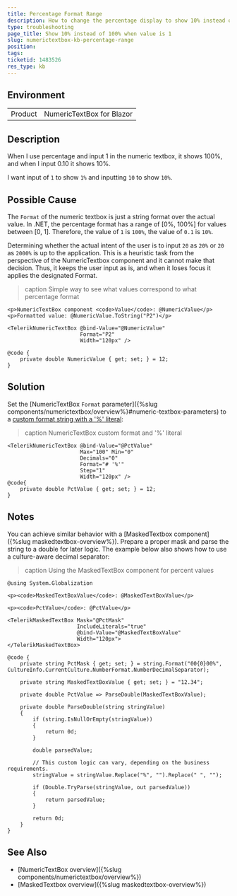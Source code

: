 ```yaml
---
title: Percentage Format Range
description: How to change the percentage display to show 10% instead of 100% when value is 1
type: troubleshooting
page_title: Show 10% instead of 100% when value is 1
slug: numerictextbox-kb-percentage-range
position: 
tags: 
ticketid: 1483526
res_type: kb
---
```


## Environment

<table>
	<tbody>
		<tr>
			<td>Product</td>
			<td>NumericTextBox for Blazor</td>
		</tr>
	</tbody>
</table>


## Description

When I use percentage and input 1 in the numeric textbox, it shows 100%, and when I input 0.10 it shows 10%.

I want input of `1` to show `1%` and inputting `10` to show `10%`.

## Possible Cause

The `Format` of the numeric textbox is just a string format over the actual value. In .NET, the percentage format has a range of [0%, 100%] for values between [0, 1]. Therefore, the value of `1` is `100%`, the value of `0.1` is `10%`.

Determining whether the actual intent of the user is to input `20` as `20%` or `20` as `2000%` is up to the application. This is a heuristic task from the perspective of the NumericTextbox component and it cannot make that decision. Thus, it keeps the user input as is, and when it loses focus it applies the designated Format.

>caption Simple way to see what values correspond to what percentage format

````CSHTML
<p>NumericTextBox component <code>Value</code>: @NumericValue</p>
<p>Formatted value: @NumericValue.ToString("P2")</p>

<TelerikNumericTextBox @bind-Value="@NumericValue"
                       Format="P2"
                       Width="120px" />

@code {
    private double NumericValue { get; set; } = 12;
}
````

## Solution

Set the [NumericTextBox `Format` parameter]({%slug components/numerictextbox/overview%}#numeric-textbox-parameters) to a [custom format string with a '%' literal](https://learn.microsoft.com/en-us/dotnet/standard/base-types/custom-numeric-format-strings#character-literals):

>caption NumericTextBox custom format and '%' literal

````CSHTML
<TelerikNumericTextBox @bind-Value="@PctValue"
                       Max="100" Min="0"
                       Decimals="0"
                       Format="# '%'"
                       Step="1"
                       Width="120px" />
@code{
    private double PctValue { get; set; } = 12;
}
````

## Notes

You can achieve similar behavior with a [MaskedTextbox component]({%slug maskedtextbox-overview%}). Prepare a proper mask and parse the string to a double for later logic. The example below also shows how to use a culture-aware decimal separator:

>caption Using the MaskedTextBox component for percent values

````CSHTML
@using System.Globalization

<p><code>MaskedTextBoxValue</code>: @MaskedTextBoxValue</p>

<p><code>PctValue</code>: @PctValue</p>

<TelerikMaskedTextBox Mask="@PctMask"
                      IncludeLiterals="true"
                      @bind-Value="@MaskedTextBoxValue"
                      Width="120px">
</TelerikMaskedTextBox>

@code {
    private string PctMask { get; set; } = string.Format("00{0}00%", CultureInfo.CurrentCulture.NumberFormat.NumberDecimalSeparator);

    private string MaskedTextBoxValue { get; set; } = "12.34";

    private double PctValue => ParseDouble(MaskedTextBoxValue);

    private double ParseDouble(string stringValue)
    {
        if (string.IsNullOrEmpty(stringValue))
        {
            return 0d;
        }

        double parsedValue;

        // This custom logic can vary, depending on the business requirements.
        stringValue = stringValue.Replace("%", "").Replace(" ", "");

        if (Double.TryParse(stringValue, out parsedValue))
        {
            return parsedValue;
        }

        return 0d;
    }
}
````

## See Also

* [NumericTextBox overview]({%slug components/numerictextbox/overview%})
* [MaskedTextbox overview]({%slug maskedtextbox-overview%})
